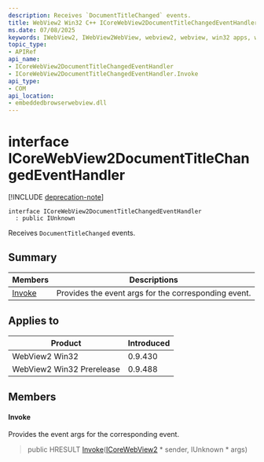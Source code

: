 ```yaml
---
description: Receives `DocumentTitleChanged` events.
title: WebView2 Win32 C++ ICoreWebView2DocumentTitleChangedEventHandler
ms.date: 07/08/2025
keywords: IWebView2, IWebView2WebView, webview2, webview, win32 apps, win32, edge, ICoreWebView2, ICoreWebView2Controller, browser control, edge html, ICoreWebView2DocumentTitleChangedEventHandler
topic_type: 
- APIRef
api_name:
- ICoreWebView2DocumentTitleChangedEventHandler
- ICoreWebView2DocumentTitleChangedEventHandler.Invoke
api_type:
- COM
api_location:
- embeddedbrowserwebview.dll
---
```


# interface ICoreWebView2DocumentTitleChangedEventHandler

[!INCLUDE [deprecation-note](../includes/deprecation-note.md)]

```
interface ICoreWebView2DocumentTitleChangedEventHandler
  : public IUnknown
```

Receives `DocumentTitleChanged` events.

## Summary

 Members                        | Descriptions
--------------------------------|---------------------------------------------
[Invoke](#invoke) | Provides the event args for the corresponding event.

## Applies to

Product                         | Introduced
--------------------------------|---------------------------------------------
WebView2 Win32            |    0.9.430
WebView2 Win32 Prerelease |    0.9.488

## Members

#### Invoke

Provides the event args for the corresponding event.

> public HRESULT [Invoke](#invoke)([ICoreWebView2](icorewebview2.md#icorewebview2) * sender, IUnknown * args)

